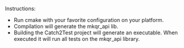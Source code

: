 Instructions:
* Run cmake with your favorite configuration on your platform.
* Compilation will generate the mkqr_api lib.
* Building the Catch2Test project will generate an executable. When executed it will run all tests on the mkqr_api library.

